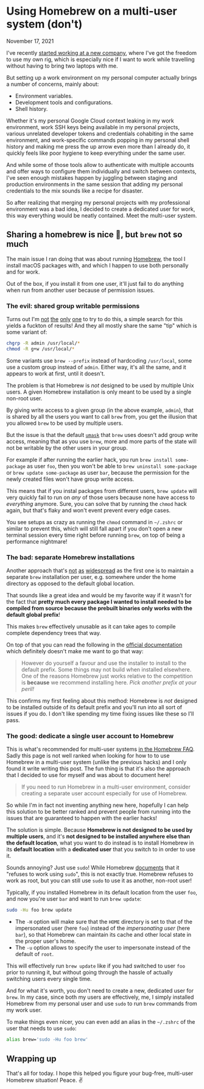 # Using Homebrew on a multi-user system (don't)
November 17, 2021

I've recently [started working at a new company](https://twitter.com/valeriangalliat/status/1460337357094326275),
where I've got the freedom to use my own rig, which is especially nice
if I want to work while travelling without having to bring two laptops
with me.

But setting up a work environment on my personal computer actually
brings a number of concerns, mainly about:

* Environment variables.
* Development tools and configurations.
* Shell history.

Whether it's my personal Google Cloud context leaking in my work
environment, work SSH keys being available in my personal projects,
various unrelated developer tokens and credentials cohabiting in the
same environment, and work-specific commands popping in my personal
shell history and making me press the up arrow even more than I already
do, it quickly feels like poor hygiene to keep everything under the same
user.

And while some of those tools allow to authenticate with multiple
accounts and offer ways to configure them individually and switch
between contexts, I've seen enough mistakes happen by juggling between
staging and production environments in the same session that adding my
personal credentials to the mix sounds like a recipe for disaster.

So after realizing that merging my personal projects with my
professional environment was a bad idea, I decided to create a dedicated
user for work, this way everything would be neatly contained. Meet the
multi-user system.

## Sharing a homebrew is nice 🍺, but `brew` not so much

The main issue I ran doing that was about running [Homebrew](https://brew.sh/),
the tool I install macOS packages with, and which I happen to use both
personally and for work.

Out of the box, if you install it from one user, it'll just fail to do
anything when run from another user because of permission issues.

### The evil: shared group writable permissions

Turns out I'm
[not](https://medium.com/@leifhanack/homebrew-multi-user-setup-e10cb5849d59)
[the](https://stackoverflow.com/questions/41840479/how-to-use-homebrew-on-a-multi-user-macos-sierra-setup)
[only](https://gist.github.com/jaibeee/9a4ea6aa9d428bc77925)
[one](https://newbedev.com/how-to-use-homebrew-on-a-multi-user-macos-sierra-setup)
to try to do this, a simple search for this yields a fuckton of results!
And they all mostly share the same "tip" which is some variant of:

```sh
chgrp -R admin /usr/local/*
chmod -R g+w /usr/local/*
```

Some variants use `brew --prefix` instead of hardcoding `/usr/local`,
some use a custom group instead of `admin`. Either way, it's all the
same, and it appears to work at first, until it doesn't.

The problem is that Homebrew is *not* designed to be used by multiple
Unix users. A given Homebrew installation is only meant to be used by a
single non-root user.

By giving write access to a given group (in the above example, `admin`),
that is shared by all the users you want to call `brew` from, you get
the illusion that you allowed `brew` to be used by multiple users.

But the issue is that the default [`umask`](https://en.wikipedia.org/wiki/Umask)
that `brew` uses doesn't add group write access, meaning that as you
use `brew`, more and more parts of the state will not be writable by the
other users in your group.

For example if after running the earlier hack, you run `brew install
some-package` as user `foo`, then you won't be able to `brew uninstall
some-package` or `brew update some-package` as user `bar`, because the
permission for the newly created files won't have group write access.

This means that if you instal packages from different users, `brew
update` will very quickly fail to run on *any* of those users because
none have access to *everything* anymore. Sure, you can solve that by
running the `chmod` hack again, but that's flaky and won't event prevent
every edge cases.

You see setups as crazy as running the `chmod` command in `~/.zshrc` or
similar to prevent this, which will still fall apart if you don't open a
new terminal session every time right before running `brew`, on top of
being a performance nightmare!

### The bad: separate Homebrew installations

Another approach that's [not](https://stackoverflow.com/a/55021458/4324668)
[as](https://docs.brew.sh/Installation#alternative-installs)
[widespread](https://code.roygreenfeld.com/cookbook/homebrew-multi-user-setup.html)
as the first one is to maintain a separate `brew` installation per user,
e.g. somewhere under the home directory as opposed to the default global
location.

That sounds like a great idea and would be my favorite way if it wasn't
for the fact that **pretty much every package I wanted to install needed
to be compiled from source because the prebuilt binaries only works with
the default global prefix**!

This makes `brew` effectively unusable as it can take ages to compile
complete dependency trees that way.

On top of that you can read the following in the [official documentation](https://docs.brew.sh/Installation#alternative-installs)
which definitely doesn't make me want to go that way:

> However do yourself a favour and use the installer to install to the
> default prefix. Some things may not build when installed elsewhere.
> One of the reasons Homebrew just works relative to the competition is
> **because** we recommend installing here. *Pick another prefix at your
> peril!*

This confirms my first feeling about this method: Homebrew is *not*
designed to be installed outside of its default prefix and you'll run
into all sort of issues if you do. I don't like spending my time fixing
issues like these so I'll pass.

### The good: dedicate a single user account to Homebrew

This is what's recommended for multi-user systems
[in the Homebrew FAQ](https://docs.brew.sh/FAQ#why-does-homebrew-say-sudo-is-bad).
Sadly this page is not well ranked when looking for how to to use
Homebrew in a multi-user system (unlike the previous hacks) and I only
found it write writing this post. The fun thing is that it's also the
approach that I decided to use for myself and was about to document
here!

> If you need to run Homebrew in a multi-user environment, consider
> creating a separate user account especially for use of Homebrew.

So while I'm in fact not inventing anything new here, hopefully I can
help this solution to be better ranked and prevent people from running
into the issues that are guaranteed to happen with the earlier hacks!

The solution is simple. Because **Homebrew is not designed to be used by
multiple users**, and it's **not designed to be installed anywhere else than
the default location**, what you want to do instead is to install
Homebrew in its **default location** with a **dedicated user** that you
switch to in order to use it.

Sounds annoying? Just use `sudo`! While Homebrew
[documents](https://docs.brew.sh/FAQ#why-does-homebrew-say-sudo-is-bad)
that it "refuses to work using `sudo`", this is not exactly true.
Homebrew refuses to work as root, but you can still use `sudo` to use it
as another, non-root user!

Typically, if you installed Homebrew in its default location from the
user `foo`, and now you're user `bar` and want to run `brew update`:

```sh
sudo -Hu foo brew update
```

* The `-H` option will make sure that the `HOME` directory is set
  to that of the impersonated user (here `foo`) instead of the
  *impersonating user* (here `bar`), so that Homebrew can maintain its
  cache and other local state in the proper user's home.
* The `-u` option allows to specify the user to impersonate instead of
  the default of `root`.

This will effectively run `brew update` like if you had switched to user
`foo` prior to running it, but without going through the hassle of
actually switching users every single time.

And for what it's worth, you don't need to create a new, dedicated user
for `brew`. In my case, since both my users are effectively, me, I
simply installed Homebrew from my personal user and use `sudo` to run
`brew` commands from my work user.

To make things even nicer, you can even add an alias in the `~/.zshrc`
of the user that needs to use `sudo`:

```sh
alias brew='sudo -Hu foo brew'
```

## Wrapping up

That's all for today. I hope this helped you figure your bug-free,
multi-user Homebrew situation! Peace. ✌
